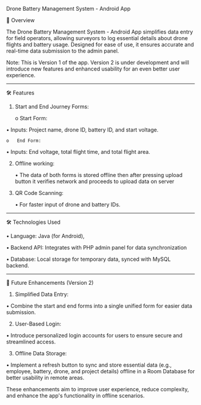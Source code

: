 Drone Battery Management System - Android App

📘 Overview

The Drone Battery Management System - Android App simplifies data entry for field operators, allowing surveyors to log essential details about drone flights and battery usage. Designed for ease of use, it ensures accurate and real-time data submission to the admin panel.

Note: This is Version 1 of the app. Version 2 is under development and will introduce new features and enhanced usability for an even better user experience.
________________________________________
🛠️ Features

1.	Start and End Journey Forms:

    o	Start Form:

•	Inputs: Project name, drone ID, battery ID, and start voltage.

    o	End Form:

•	Inputs: End voltage, total flight time, and total flight area.

2.	Offline working:

    •	The data of both forms is stored offline then after pressing upload button it verifies network and proceeds to upload data on server

3.	QR Code Scanning:

    •	For faster input of drone and battery IDs.
________________________________________
🛠️ Technologies Used

•	Language: Java (for Android), 

•	Backend API: Integrates with PHP admin panel for data synchronization

•	Database: Local storage for temporary data, synced with MySQL backend.
________________________________________
🚀 Future Enhancements (Version 2)

1.	Simplified Data Entry:

•	Combine the start and end forms into a single unified form for easier data submission.

2.	User-Based Login:

•	Introduce personalized login accounts for users to ensure secure and streamlined access.

3.	Offline Data Storage:

•	Implement a refresh button to sync and store essential data (e.g., employee, battery, drone, and project details) offline in a Room Database for better usability in remote areas.

These enhancements aim to improve user experience, reduce complexity, and enhance the app's functionality in offline scenarios.

